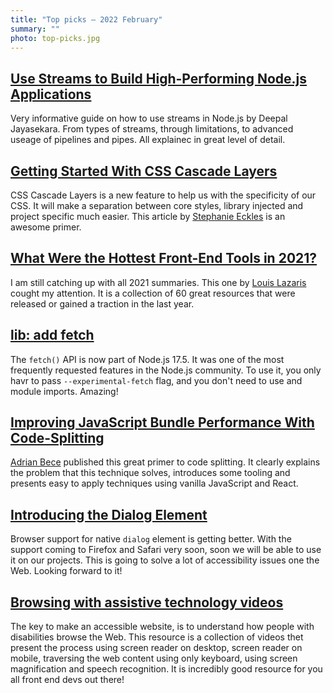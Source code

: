 ```yaml
---
title: "Top picks — 2022 February"
summary: ""
photo: top-picks.jpg
---
```


## [Use Streams to Build High-Performing Node.js Applications](https://blog.appsignal.com/2022/02/02/use-streams-to-build-high-performing-nodejs-applications.html)

Very informative guide on how to use streams in Node.js by Deepal Jayasekara. From types of streams, through limitations, to advanced useage of pipelines and pipes. All explainec in great level of detail.

## [Getting Started With CSS Cascade Layers](https://www.smashingmagazine.com/2022/01/introduction-css-cascade-layers/)

CSS Cascade Layers is a new feature to help us with the specificity of our CSS. It will make a separation between core styles, library injected and project specific much easier. This article by [Stephanie Eckles](https://twitter.com/5t3ph/) is an awesome primer.

## [What Were the Hottest Front-End Tools in 2021?](https://css-tricks.com/hottest-front-end-tools-in-2021/)

I am still catching up with all 2021 summaries. This one by [Louis Lazaris](https://twitter.com/ImpressiveWebs) cought my attention. It is a collection of 60 great resources that were released or gained a traction in the last year.

## [lib: add fetch](https://github.com/nodejs/node/pull/41749)

The `fetch()` API is now part of Node.js 17.5. It was one of the most frequently requested features in the Node.js community. To use it, you only havr to pass `--experimental-fetch` flag, and you don't need to use and module imports. Amazing!

## [Improving JavaScript Bundle Performance With Code-Splitting](https://www.smashingmagazine.com/2022/02/javascript-bundle-performance-code-splitting/)

[Adrian Bece](https://twitter.com/AdrianBeceDev) published this great primer to code splitting. It clearly explains the problem that this technique solves, introduces some tooling and presents easy to apply techniques using vanilla JavaScript and React.

## [Introducing the Dialog Element](https://webkit.org/blog/12209/introducing-the-dialog-element/)

Browser support for native `dialog` element is getting better. With the support coming to Firefox and Safari very soon, soon we will be able to use it on our projects. This is going to solve a lot of accessibility issues one the Web. Looking forward to it!

## [Browsing with assistive technology videos](https://tetralogical.com/blog/2021/12/24/browsing-with-assistive-technology-videos/)

The key to make an accessible website, is to understand how people with disabilities browse the Web. This resource is a collection of videos thet present the process using screen reader on desktop, screen reader on mobile, traversing the web content using only keyboard, using screen magnification and speech recognition. It is incredibly good resource for you all front end devs out there!
